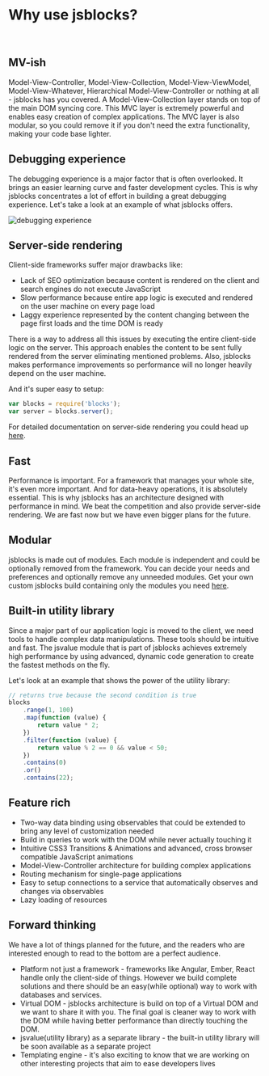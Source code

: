 # Why use jsblocks?

<br />

## MV-ish

Model-View-Controller, Model-View-Collection, Model-View-ViewModel, Model-View-Whatever, Hierarchical Model-View-Controller or nothing at all - jsblocks has you covered.
A Model-View-Collection layer stands on top of the main DOM syncing core. This MVC layer is extremely powerful and enables easy creation of complex applications.
The MVC layer is also modular, so you could remove it if you don't need the extra functionality, making your code base lighter.

## Debugging experience

The debugging experience is a major factor that is often overlooked.
It brings an easier learning curve and faster development cycles.
This is why jsblocks concentrates a lot of effort in building a great debugging experience.
Let's take a look at an example of what jsblocks offers.

![debugging experience](/img/debugging.gif)

## Server-side rendering

Client-side frameworks suffer major drawbacks like:
 * Lack of SEO optimization because content is rendered on the client and search engines do not execute JavaScript
 * Slow performance because entire app logic is executed and rendered on the user machine on every page load
 * Laggy experience represented by the content changing between the page first loads and the time DOM is ready

There is a way to address all this issues by executing the entire client-side logic on the server.
This approach enables the content to be sent fully rendered from the server eliminating mentioned problems.
Also, jsblocks makes performance improvements so performance will no longer heavily depend on the user machine.

And it's super easy to setup:

```javascript
var blocks = require('blocks');
var server = blocks.server();
```

For detailed documentation on server-side rendering you could head up [here](../introduction/server-side-rendering.md).

## Fast

Performance is important. For a framework that manages your whole site, it's even more important.
And for data-heavy operations, it is absolutely essential. This is why jsblocks has an architecture designed with
performance in mind. We beat the competition and also provide server-side rendering.
We are fast now but we have even bigger plans for the future.

## Modular

jsblocks is made out of modules. Each module is independent and could be optionally removed from the framework.
You can decide your needs and preferences and optionally remove any unneeded modules.
Get your own custom jsblocks build containing only the modules you need [here](http://jsblocks.com/download#custom-build).

## Built-in utility library

Since a major part of our application logic is moved to the client, we need tools to handle complex data manipulations.
These tools should be intuitive and fast. The jsvalue module that is part of jsblocks achieves extremely high
performance by using advanced, dynamic code generation to create the fastest methods on the fly.

Let's look at an example that shows the power of the utility library:

```javascript
// returns true because the second condition is true
blocks
    .range(1, 100)
    .map(function (value) {
        return value * 2;
    })
    .filter(function (value) {
        return value % 2 == 0 && value < 50;
    })
    .contains(0)
    .or()
    .contains(22);
```

## Feature rich

 * Two-way data binding using observables that could be extended to bring any level of customization needed
 * Build in queries to work with the DOM while never actually touching it
 * Intuitive CSS3 Transitions & Animations and advanced, cross browser compatible JavaScript animations
 * Model-View-Controller architecture for building complex applications
 * Routing mechanism for single-page applications
 * Easy to setup connections to a service that automatically observes and changes via observables
 * Lazy loading of resources

## Forward thinking

We have a lot of things planned for the future, and the readers who are interested enough to read to the bottom
are a perfect audience.
 * Platform not just a framework - frameworks like Angular, Ember, React handle only the client-side of things.
 However we build complete solutions and there should be an easy(while optional) way to work with databases and services.
 * Virtual DOM - jsblocks architecture is build on top of a Virtual DOM and we want to share it with you.
 The final goal is cleaner way to work with the DOM while having better performance than directly touching the DOM.
 * jsvalue(utility library) as a separate library - the built-in utility library will be soon available as a separate project
 * Templating engine - it's also exciting to know that we are working on other interesting projects that aim to ease
 developers lives
